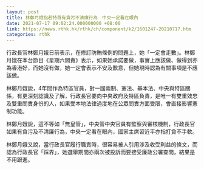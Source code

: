 ```yaml
---
layout: post
title: 林鄭月娥指若特首有貪污不清廉行為　中央一定看在眼內
date: 2021-07-17 09:02:24.000000000 +08:00
link: https://news.rthk.hk/rthk/ch/component/k2/1601247-20210717.htm
categories: rthk
---
```


行政長官林鄭月娥日前表示，在修訂防賄條例的問題上，她「一定會走數」。林鄭月娥在本台節目《星期六問責》表示，如果她承諾要做，事實上應該做、做得到亦為香港好，而她沒有做，她一定會表示不安及歉意，但她現時認為有關事項是不應該做。

林鄭月娥說，4年間作為特區官員，對一國兩制、憲法、基本法、中央與特區關係，有更深刻認識及了解，行政長官要向中央政府及特區負責，是唯一有雙重效忠及雙重問責身份的人，如果受本地法律過度地在公眾問責方面受限，會直接影響憲制功能。

林鄭月娥說，這不等如「無皇管」，中央管中央官員有監察與審核機制，行政長官如果有貪污及不清廉行為，中央一定看在眼內，國家主席習近平亦指打貪不手軟。

林鄭月娥又說，當行政長官履行職責時，很容易被人引用涉及收受利益的條文，而認為行政長官「踩界」，她選舉期間亦兩次被投訴而要接受廉政公署查問，結果是不用跟進。

